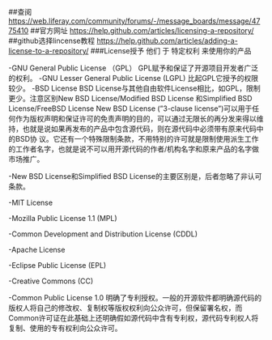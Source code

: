 ##查阅
	https://web.liferay.com/community/forums/-/message_boards/message/4775410
##官方网址
	https://help.github.com/articles/licensing-a-repository/
##github选择lincense教程
	https://help.github.com/articles/adding-a-license-to-a-repository/
###License授予 他们 于 特定权利 来使用你的产品

-GNU General Public License （GPL）
	GPL赋予和保证了开源项目开发者广泛的权利。
-GNU Lesser General Public License (LGPL)
	比起GPL它授予的权限较少。
-BSD License
	BSD License与其他自由软件License相比，如GPL，限制更少。注意区别New BSD License/Modified BSD License 和Simplified BSD License/FreeBSD License
	New BSD License (”3-clause license”)可以用于任何作为版权声明和保证许可的免责声明的目的，可以通过无限长的再分发来得以维持，也就是说如果再发布的产品中包含源代码，则在源代码中必须带有原来代码中的BSD协 议。它还有一个特殊限制条款，不用特别的许可就是限制使用派生工作的工作者名字，也就是说不可以用开源代码的作者/机构名字和原来产品的名字做市场推广。

-New BSD License和Simplified BSD License的主要区别是，后者忽略了非认可条款。

-MIT License

-Mozilla Public License 1.1 (MPL)

-Common Development and Distribution License (CDDL)

-Apache License

-Eclipse Public License (EPL)

-Creative Commons (CC)

-Common Public License 1.0
	明确了专利授权。一般的开源软件都明确源代码的版权人将自己的修改权、复制权等版权权利向公众许可，但保留署名权，而Common许可证在此基础上还明确假如源代码中含有专利权，源代码专利权人将复制、使用的专有权利向公众许可。

